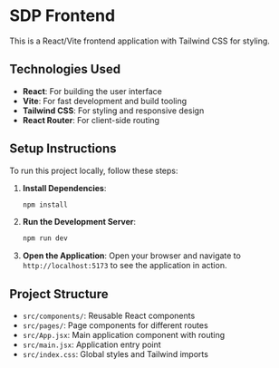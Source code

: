 # SDP Frontend

This is a React/Vite frontend application with Tailwind CSS for styling.

## Technologies Used

- **React**: For building the user interface
- **Vite**: For fast development and build tooling
- **Tailwind CSS**: For styling and responsive design
- **React Router**: For client-side routing

## Setup Instructions

To run this project locally, follow these steps:

1. **Install Dependencies**:
   ```bash
   npm install
   ```

2. **Run the Development Server**:
   ```bash
   npm run dev
   ```

3. **Open the Application**:
   Open your browser and navigate to `http://localhost:5173` to see the application in action.

## Project Structure

- `src/components/`: Reusable React components
- `src/pages/`: Page components for different routes
- `src/App.jsx`: Main application component with routing
- `src/main.jsx`: Application entry point
- `src/index.css`: Global styles and Tailwind imports
